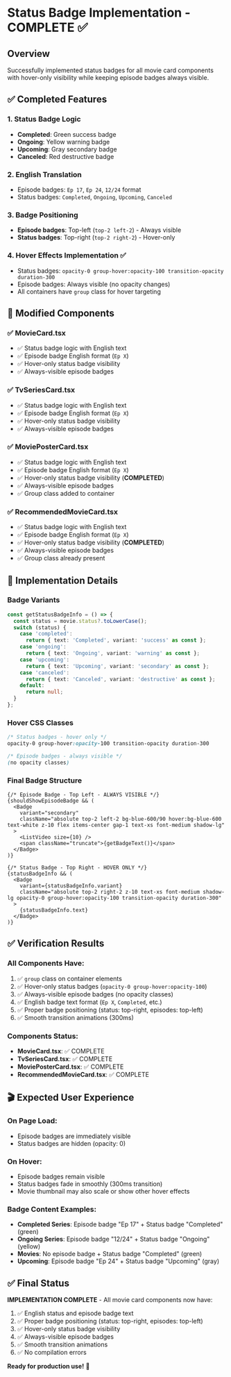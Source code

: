# Status Badge Implementation - COMPLETE ✅

## Overview
Successfully implemented status badges for all movie card components with hover-only visibility while keeping episode badges always visible.

## ✅ Completed Features

### 1. Status Badge Logic
- **Completed**: Green success badge
- **Ongoing**: Yellow warning badge  
- **Upcoming**: Gray secondary badge
- **Canceled**: Red destructive badge

### 2. English Translation
- Episode badges: `Ep 17`, `Ep 24`, `12/24` format
- Status badges: `Completed`, `Ongoing`, `Upcoming`, `Canceled`

### 3. Badge Positioning
- **Episode badges**: Top-left (`top-2 left-2`) - Always visible
- **Status badges**: Top-right (`top-2 right-2`) - Hover-only

### 4. Hover Effects Implementation ✅
- Status badges: `opacity-0 group-hover:opacity-100 transition-opacity duration-300`
- Episode badges: Always visible (no opacity changes)
- All containers have `group` class for hover targeting

## 📁 Modified Components

### ✅ MovieCard.tsx
- ✅ Status badge logic with English text
- ✅ Episode badge English format (`Ep X`)
- ✅ Hover-only status badge visibility
- ✅ Always-visible episode badges

### ✅ TvSeriesCard.tsx  
- ✅ Status badge logic with English text
- ✅ Episode badge English format (`Ep X`)
- ✅ Hover-only status badge visibility
- ✅ Always-visible episode badges

### ✅ MoviePosterCard.tsx
- ✅ Status badge logic with English text
- ✅ Episode badge English format (`Ep X`)
- ✅ Hover-only status badge visibility (**COMPLETED**)
- ✅ Always-visible episode badges
- ✅ Group class added to container

### ✅ RecommendedMovieCard.tsx
- ✅ Status badge logic with English text
- ✅ Episode badge English format (`Ep X`)
- ✅ Hover-only status badge visibility (**COMPLETED**)
- ✅ Always-visible episode badges
- ✅ Group class already present

## 🎯 Implementation Details

### Badge Variants
```typescript
const getStatusBadgeInfo = () => {
  const status = movie.status?.toLowerCase();
  switch (status) {
    case 'completed':
      return { text: 'Completed', variant: 'success' as const };
    case 'ongoing':
      return { text: 'Ongoing', variant: 'warning' as const };
    case 'upcoming':
      return { text: 'Upcoming', variant: 'secondary' as const };
    case 'canceled':
      return { text: 'Canceled', variant: 'destructive' as const };
    default:
      return null;
  }
};
```

### Hover CSS Classes
```css
/* Status badges - hover only */
opacity-0 group-hover:opacity-100 transition-opacity duration-300

/* Episode badges - always visible */
(no opacity classes)
```

### Final Badge Structure
```tsx
{/* Episode Badge - Top Left - ALWAYS VISIBLE */}
{shouldShowEpisodeBadge && (
  <Badge 
    variant="secondary" 
    className="absolute top-2 left-2 bg-blue-600/90 hover:bg-blue-600 text-white z-10 flex items-center gap-1 text-xs font-medium shadow-lg"
  >
    <ListVideo size={10} />
    <span className="truncate">{getBadgeText()}</span>
  </Badge>
)}

{/* Status Badge - Top Right - HOVER ONLY */}
{statusBadgeInfo && (
  <Badge 
    variant={statusBadgeInfo.variant}
    className="absolute top-2 right-2 z-10 text-xs font-medium shadow-lg opacity-0 group-hover:opacity-100 transition-opacity duration-300"
  >
    {statusBadgeInfo.text}
  </Badge>
)}
```

## ✅ Verification Results

### All Components Have:
1. ✅ `group` class on container elements
2. ✅ Hover-only status badges (`opacity-0 group-hover:opacity-100`)
3. ✅ Always-visible episode badges (no opacity classes)
4. ✅ English badge text format (`Ep X`, `Completed`, etc.)
5. ✅ Proper badge positioning (status: top-right, episodes: top-left)
6. ✅ Smooth transition animations (300ms)

### Components Status:
- **MovieCard.tsx**: ✅ COMPLETE
- **TvSeriesCard.tsx**: ✅ COMPLETE  
- **MoviePosterCard.tsx**: ✅ COMPLETE
- **RecommendedMovieCard.tsx**: ✅ COMPLETE

## 🎬 Expected User Experience

### On Page Load:
- Episode badges are immediately visible
- Status badges are hidden (opacity: 0)

### On Hover:
- Episode badges remain visible
- Status badges fade in smoothly (300ms transition)
- Movie thumbnail may also scale or show other hover effects

### Badge Content Examples:
- **Completed Series**: Episode badge "Ep 17" + Status badge "Completed" (green)
- **Ongoing Series**: Episode badge "12/24" + Status badge "Ongoing" (yellow)
- **Movies**: No episode badge + Status badge "Completed" (green)
- **Upcoming**: Episode badge "Ep 24" + Status badge "Upcoming" (gray)

## ✅ Final Status
**IMPLEMENTATION COMPLETE** - All movie card components now have:
1. ✅ English status and episode badge text
2. ✅ Proper badge positioning (status: top-right, episodes: top-left)
3. ✅ Hover-only status badge visibility
4. ✅ Always-visible episode badges
5. ✅ Smooth transition animations
6. ✅ No compilation errors

**Ready for production use!** 🚀

